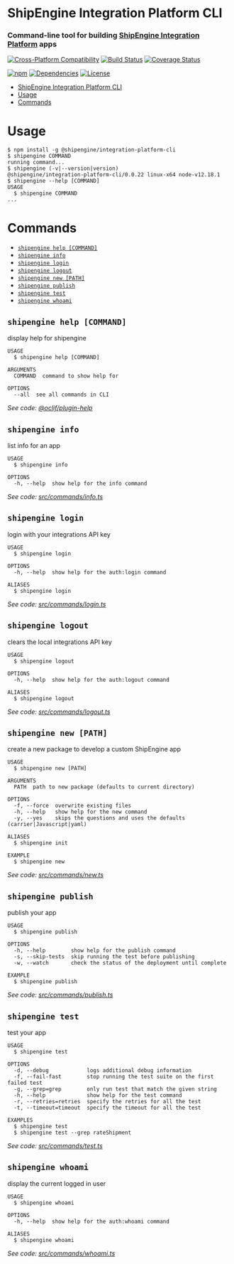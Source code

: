# ShipEngine Integration Platform CLI

### Command-line tool for building [ShipEngine Integration Platform](https://www.shipengine.com/docs/integration-platform/) apps

[![Cross-Platform Compatibility](https://shipengine.github.io/img/badges/os-badges.svg)](https://github.com/ShipEngine/shipengine-integration-platform-cli/actions)
[![Build Status](https://github.com/ShipEngine/shipengine-integration-platform-cli/workflows/CI-CD/badge.svg)](https://github.com/ShipEngine/shipengine-integration-platform-cli/actions)
[![Coverage Status](https://coveralls.io/repos/github/ShipEngine/shipengine-integration-platform-cli/badge.svg?branch=master)](https://coveralls.io/github/ShipEngine/shipengine-integration-platform-cli)

[![npm](https://img.shields.io/npm/v/@shipengine/integration-platform-cli.svg)](https://www.npmjs.com/package/@shipengine/integration-platform-cli)
[![Dependencies](https://david-dm.org/ShipEngine/shipengine-integration-platform-cli.svg)](https://david-dm.org/ShipEngine/shipengine-integration-platform-cli)
[![License](https://img.shields.io/npm/l/@shipengine/integration-platform-cli.svg)](LICENSE)

<!-- toc -->
* [ShipEngine Integration Platform CLI](#shipengine-integration-platform-cli)
* [Usage](#usage)
* [Commands](#commands)
<!-- tocstop -->

# Usage

<!-- usage -->
```sh-session
$ npm install -g @shipengine/integration-platform-cli
$ shipengine COMMAND
running command...
$ shipengine (-v|--version|version)
@shipengine/integration-platform-cli/0.0.22 linux-x64 node-v12.18.1
$ shipengine --help [COMMAND]
USAGE
  $ shipengine COMMAND
...
```
<!-- usagestop -->

# Commands

<!-- commands -->
* [`shipengine help [COMMAND]`](#shipengine-help-command)
* [`shipengine info`](#shipengine-info)
* [`shipengine login`](#shipengine-login)
* [`shipengine logout`](#shipengine-logout)
* [`shipengine new [PATH]`](#shipengine-new-path)
* [`shipengine publish`](#shipengine-publish)
* [`shipengine test`](#shipengine-test)
* [`shipengine whoami`](#shipengine-whoami)

## `shipengine help [COMMAND]`

display help for shipengine

```
USAGE
  $ shipengine help [COMMAND]

ARGUMENTS
  COMMAND  command to show help for

OPTIONS
  --all  see all commands in CLI
```

_See code: [@oclif/plugin-help](https://github.com/oclif/plugin-help/blob/v3.2.0/src/commands/help.ts)_

## `shipengine info`

list info for an app

```
USAGE
  $ shipengine info

OPTIONS
  -h, --help  show help for the info command
```

_See code: [src/commands/info.ts](https://github.com/ShipEngine/shipengine-integration-platform-cli/blob/v0.0.22/src/commands/info.ts)_

## `shipengine login`

login with your integrations API key

```
USAGE
  $ shipengine login

OPTIONS
  -h, --help  show help for the auth:login command

ALIASES
  $ shipengine login
```

_See code: [src/commands/login.ts](https://github.com/ShipEngine/shipengine-integration-platform-cli/blob/v0.0.22/src/commands/login.ts)_

## `shipengine logout`

clears the local integrations API key

```
USAGE
  $ shipengine logout

OPTIONS
  -h, --help  show help for the auth:logout command

ALIASES
  $ shipengine logout
```

_See code: [src/commands/logout.ts](https://github.com/ShipEngine/shipengine-integration-platform-cli/blob/v0.0.22/src/commands/logout.ts)_

## `shipengine new [PATH]`

create a new package to develop a custom ShipEngine app

```
USAGE
  $ shipengine new [PATH]

ARGUMENTS
  PATH  path to new package (defaults to current directory)

OPTIONS
  -f, --force  overwrite existing files
  -h, --help   show help for the new command
  -y, --yes    skips the questions and uses the defaults (carrier|Javascript|yaml)

ALIASES
  $ shipengine init

EXAMPLE
  $ shipengine new
```

_See code: [src/commands/new.ts](https://github.com/ShipEngine/shipengine-integration-platform-cli/blob/v0.0.22/src/commands/new.ts)_

## `shipengine publish`

publish your app

```
USAGE
  $ shipengine publish

OPTIONS
  -h, --help        show help for the publish command
  -s, --skip-tests  skip running the test before publishing
  -w, --watch       check the status of the deployment until complete

EXAMPLE
  $ shipengine publish
```

_See code: [src/commands/publish.ts](https://github.com/ShipEngine/shipengine-integration-platform-cli/blob/v0.0.22/src/commands/publish.ts)_

## `shipengine test`

test your app

```
USAGE
  $ shipengine test

OPTIONS
  -d, --debug            logs additional debug information
  -f, --fail-fast        stop running the test suite on the first failed test
  -g, --grep=grep        only run test that match the given string
  -h, --help             show help for the test command
  -r, --retries=retries  specify the retries for all the test
  -t, --timeout=timeout  specify the timeout for all the test

EXAMPLES
  $ shipengine test
  $ shipengine test --grep rateShipment
```

_See code: [src/commands/test.ts](https://github.com/ShipEngine/shipengine-integration-platform-cli/blob/v0.0.22/src/commands/test.ts)_

## `shipengine whoami`

display the current logged in user

```
USAGE
  $ shipengine whoami

OPTIONS
  -h, --help  show help for the auth:whoami command

ALIASES
  $ shipengine whoami
```

_See code: [src/commands/whoami.ts](https://github.com/ShipEngine/shipengine-integration-platform-cli/blob/v0.0.22/src/commands/whoami.ts)_
<!-- commandsstop -->
